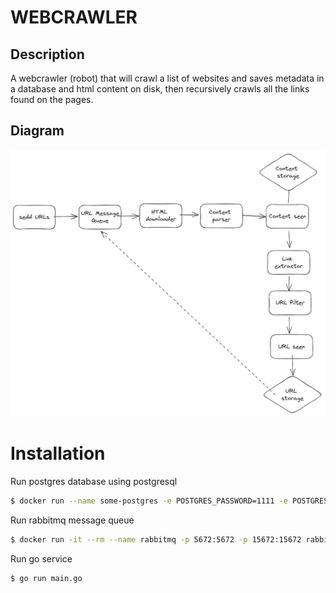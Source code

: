# WEBCRAWLER    

## Description
A webcrawler (robot) that will crawl a list of websites and saves metadata in a database and html content on disk, then recursively crawls all the links found on the pages.

## Diagram 

![Diagram](architecture-components.png)


# Installation

Run postgres database using postgresql 

```bash
$ docker run --name some-postgres -e POSTGRES_PASSWORD=1111 -e POSTGRES_DB=webcrawler -p 5432:5432 -d postgres
```

Run rabbitmq message queue

```bash
$ docker run -it --rm --name rabbitmq -p 5672:5672 -p 15672:15672 rabbitmq:3.12-managemen
``` 

Run go service
    
```bash
$ go run main.go
```



